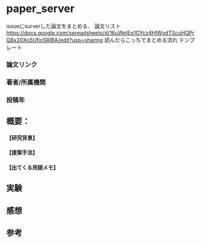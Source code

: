 # paper_server
issueにsurverした論文をまとめる．
論文リスト
https://docs.google.com/spreadsheets/d/16uWelEp1GYcz4HlWvdTScuHQPrQBx20Xo5UfioSRlBA/edit?usp=sharing
読んだらこっちでまとめる流れ
テンプレート
### 論文リンク

### 著者/所属機関

### 投稿年

## 概要：
#### 【研究背景】

#### 【提案手法】

#### 【出てくる用語メモ】
 
## 実験

## 感想

## 参考
